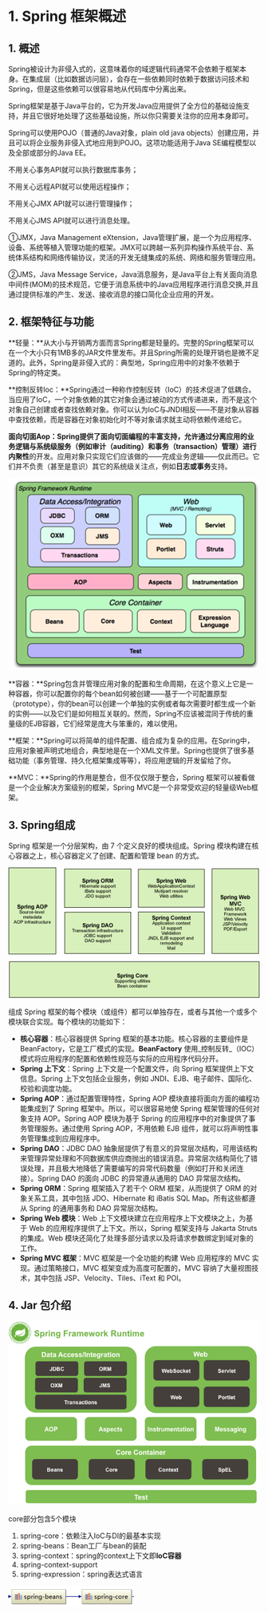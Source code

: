 # 1. Spring 框架概述

## 1. 概述

Spring被设计为非侵入式的，这意味着你的域逻辑代码通常不会依赖于框架本身。在集成层（比如数据访问层），会存在一些依赖同时依赖于数据访问技术和Spring，但是这些依赖可以很容易地从代码库中分离出来。

Spring框架是基于Java平台的，它为开发Java应用提供了全方位的基础设施支持，并且它很好地处理了这些基础设施，所以你只需要关注你的应用本身即可。

Spring可以使用POJO（普通的Java对象，plain old java objects）创建应用，并且可以将企业服务非侵入式地应用到POJO。这项功能适用于Java SE编程模型以及全部或部分的Java EE。

不用关心事务API就可以执行数据库事务；

不用关心远程API就可以使用远程操作；

不用关心JMX API就可以进行管理操作；

不用关心JMS API就可以进行消息处理。

①JMX，Java Management eXtension，Java管理扩展，是一个为应用程序、设备、系统等植入管理功能的框架。JMX可以跨越一系列异构操作系统平台、系统体系结构和网络传输协议，灵活的开发无缝集成的系统、网络和服务管理应用。

②JMS，Java Message Service，Java消息服务，是Java平台上有关面向消息中间件\(MOM\)的技术规范，它便于消息系统中的Java应用程序进行消息交换,并且通过提供标准的产生、发送、接收消息的接口简化企业应用的开发。

## 2. 框架特征与功能

**轻量：**从大小与开销两方面而言Spring都是轻量的。完整的Spring框架可以在一个大小只有1MB多的JAR文件里发布。并且Spring所需的处理开销也是微不足道的。此外，Spring是非侵入式的：典型地，Spring应用中的对象不依赖于Spring的特定类。

**控制反转Ioc：**Spring通过一种称作控制反转（IoC）的技术促进了低耦合。当应用了IoC，一个对象依赖的其它对象会通过被动的方式传递进来，而不是这个对象自己创建或者查找依赖对象。你可以认为IoC与JNDI相反——不是对象从容器中查找依赖，而是容器在对象初始化时不等对象请求就主动将依赖传递给它。

**面向切面Aop：**Spring提供了面向切面编程的丰富支持，允许通过分离应用的业务逻辑与系统级服务（例如审计（auditing）和事务（transaction）管理）进行**内聚性**的开发。应用对象只实现它们应该做的——完成业务逻辑——仅此而已。它们并不负责（甚至是意识）其它的系统级关注点，例如**日志或事务**支持。

![Spring FrameWork](../.gitbook/assets/image%20%28128%29.png)

**容器：**Spring包含并管理应用对象的配置和生命周期，在这个意义上它是一种容器，你可以配置你的每个bean如何被创建——基于一个可配置原型（prototype），你的bean可以创建一个单独的实例或者每次需要时都生成一个新的实例——以及它们是如何相互关联的。然而，Spring不应该被混同于传统的重量级的EJB容器，它们经常是庞大与笨重的，难以使用。

**框架：**Spring可以将简单的组件配置、组合成为复杂的应用。在Spring中，应用对象被声明式地组合，典型地是在一个XML文件里。Spring也提供了很多基础功能（事务管理、持久化框架集成等等），将应用逻辑的开发留给了你。

**MVC：**Spring的作用是整合，但不仅仅限于整合，Spring 框架可以被看做是一个企业解决方案级别的框架，Spring MVC是一个非常受欢迎的轻量级Web框架。

## 3. Spring组成

Spring 框架是一个分层架构，由 7 个定义良好的模块组成。Spring 模块构建在核心容器之上，核心容器定义了创建、配置和管理 bean 的方式。

![Spring&#x7EC4;&#x6210;](../.gitbook/assets/image%20%2889%29.png)

组成 Spring 框架的每个模块（或组件）都可以单独存在，或者与其他一个或多个模块联合实现。每个模块的功能如下：

* **核心容器**：核心容器提供 Spring 框架的基本功能。核心容器的主要组件是 BeanFactory，它是工厂模式的实现。**BeanFactory** 使用_控制反转_（IOC） 模式将应用程序的配置和依赖性规范与实际的应用程序代码分开。
* **Spring 上下文**：Spring 上下文是一个配置文件，向 Spring 框架提供上下文信息。Spring 上下文包括企业服务，例如 JNDI、EJB、电子邮件、国际化、校验和调度功能。
* **Spring AOP**：通过配置管理特性，Spring AOP 模块直接将面向方面的编程功能集成到了 Spring 框架中。所以，可以很容易地使 Spring 框架管理的任何对象支持 AOP。Spring AOP 模块为基于 Spring 的应用程序中的对象提供了事务管理服务。通过使用 Spring AOP，不用依赖 EJB 组件，就可以将声明性事务管理集成到应用程序中。
* **Spring DAO**：JDBC DAO 抽象层提供了有意义的异常层次结构，可用该结构来管理异常处理和不同数据库供应商抛出的错误消息。异常层次结构简化了错误处理，并且极大地降低了需要编写的异常代码数量（例如打开和关闭连接）。Spring DAO 的面向 JDBC 的异常遵从通用的 DAO 异常层次结构。
* **Spring ORM**：Spring 框架插入了若干个 ORM 框架，从而提供了 ORM 的对象关系工具，其中包括 JDO、Hibernate 和 iBatis SQL Map。所有这些都遵从 Spring 的通用事务和 DAO 异常层次结构。
* **Spring Web 模块**：Web 上下文模块建立在应用程序上下文模块之上，为基于 Web 的应用程序提供了上下文。所以，Spring 框架支持与 Jakarta Struts 的集成。Web 模块还简化了处理多部分请求以及将请求参数绑定到域对象的工作。
* **Spring MVC 框架**：MVC 框架是一个全功能的构建 Web 应用程序的 MVC 实现。通过策略接口，MVC 框架变成为高度可配置的，MVC 容纳了大量视图技术，其中包括 JSP、Velocity、Tiles、iText 和 POI。

## 4. Jar 包介绍

![](../.gitbook/assets/image%20%2868%29.png)

 core部分包含5个模块

1. spring-core：依赖注入IoC与DI的最基本实现
2. spring-beans：Bean工厂与bean的装配
3. spring-context：spring的context上下文即**IoC容器**
4. spring-context-support 
5. spring-expression：spring表达式语言

![](../.gitbook/assets/image%20%28104%29.png)

